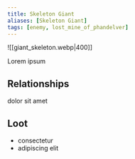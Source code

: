 ```yaml
---
title: Skeleton Giant
aliases: [Skeleton Giant]
tags: [enemy, lost_mine_of_phandelver]
---
```

![[giant_skeleton.webp|400]]

Lorem ipsum

## Relationships
dolor sit amet

## Loot
- consectetur
- adipiscing elit